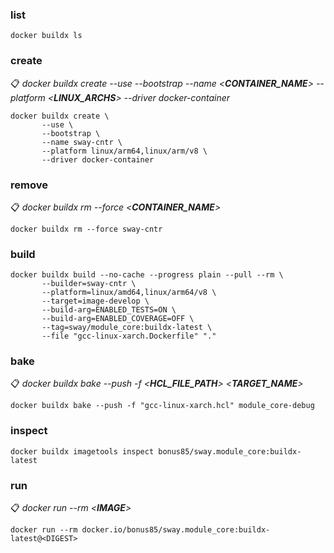 
### list

```console
docker buildx ls
```

### create

📋 *docker buildx create --use --bootstrap --name <__CONTAINER_NAME__> --platform <__LINUX_ARCHS__> --driver docker-container*

```console
docker buildx create \
       --use \
       --bootstrap \
       --name sway-cntr \
       --platform linux/arm64,linux/arm/v8 \
       --driver docker-container
```

### remove

📋 *docker buildx rm --force <__CONTAINER_NAME__>*

```console
docker buildx rm --force sway-cntr
```

### build

```console
docker buildx build --no-cache --progress plain --pull --rm \
       --builder=sway-cntr \
       --platform=linux/amd64,linux/arm64/v8 \
       --target=image-develop \
       --build-arg=ENABLED_TESTS=ON \
       --build-arg=ENABLED_COVERAGE=OFF \
       --tag=sway/module_core:buildx-latest \
       --file "gcc-linux-xarch.Dockerfile" "."
```

### bake

📋 *docker buildx bake --push -f <__HCL_FILE_PATH__> <__TARGET_NAME__>*

```console
docker buildx bake --push -f "gcc-linux-xarch.hcl" module_core-debug
```

### inspect

```console
docker buildx imagetools inspect bonus85/sway.module_core:buildx-latest
```

### run

📋 *docker run --rm <__IMAGE__>*

```console
docker run --rm docker.io/bonus85/sway.module_core:buildx-latest@<DIGEST>
```
